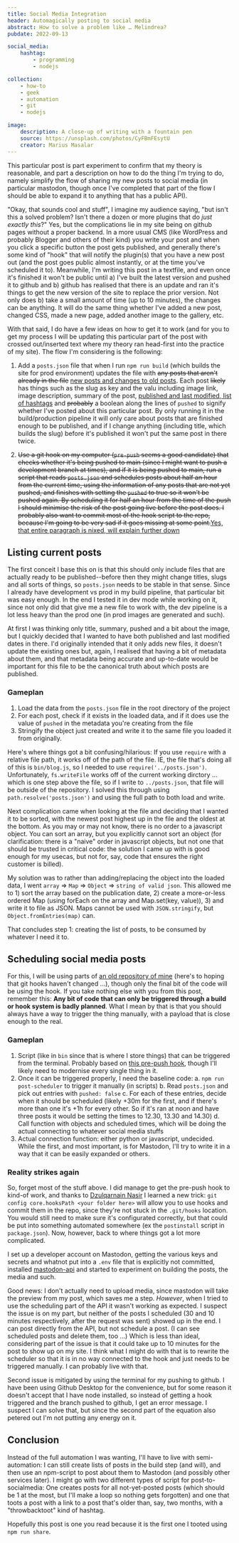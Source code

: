 ```yaml
---
title: Social Media Integration
header: Automagically posting to social media
abstract: How to solve a problem like … Melindrea?
pubdate: 2022-09-13

social_media:
    hashtag:
        - programming
        - nodejs

collection:
    - how-to
    - geek
    - automation
    - git
    - nodejs

image:
    description: A close-up of writing with a fountain pen
    source: https://unsplash.com/photos/CyFBmFEsytU
    creator: Marius Masalar
---
```


This particular post is part experiment to confirm that my theory is reasonable, and part a description on how to do the thing I'm trying to do, namely simplify the flow of sharing my new posts to social media (in particular mastodon, though once I've completed that part of the flow I should be able to expand it to anything that has a public API).

"Okay, that sounds cool and stuff", I imagine my audience saying, "but isn't this a solved problem? Isn't there a dozen or more plugins that do *just exactly this*?" Yes, but the complications lie in my site being on github pages without a proper backend. In a more usual CMS (like WordPress and probably Blogger and others of their kind) you write your post and when you click a specific button the post gets published, and generally there's some kind of "hook" that will notify the plugin(s) that you have a new post out (and the post goes public almost instantly, or at the time you've scheduled it to). Meanwhile, I'm writing this post in a textfile, and even once it's finished it won't be public until a) I've built the latest version and pushed it to github and b) github has realised that there is an update and ran it's things to get the new version of the site to replace the prior version. Not only does b) take a small amount of time (up to 10 minutes), the changes can be anything. It will do the same thing whether I've added a new post, changed CSS, made a new page, added another image to the gallery, etc.

With that said, I do have a few ideas on how to get it to work (and for you to get my process I will be updating this particular part of the post with crossed out/inserted text where my theory ran head-first into the practice of my site). The flow I'm considering is the following:

1. Add a `posts.json` file that when I run `npm run build` (which builds the site for prod environment) updates the file with ~~any posts that aren't already in the file~~ <ins>new posts and changes to old posts</ins>. Each post ~~likely~~ has things such as the slug as key and the valu including image link, image description, summary of the post, <ins>published and last modified, list of hashtags</ins> and ~~probably~~ a boolean along the lines of `pushed` to signify whether I've posted about this particular post. By only running it in the build/production pipeline it will only care about posts that are finished enough to be published, and if I change anything (including title, which builds the slug) before it's published it won't put the same post in there twice.

2. ~~Use a git hook on my computer (`pre-push` seems a good candidate) that checks whether it's being pushed to main (since I might want to push a development branch at times), and if it is being pushed to main, run a script that reads `posts.json` and schedules posts about half an hour from the current time, using the information of any posts that are not yet pushed, and finishes with setting the `pushed` to true so it won't be pushed again. By scheduling it for half an hour from the time of the push I should minimise the risk of the post going live before the post does. I probably also want to commit most of the hook script to the repo, because I'm going to be very sad if it goes missing at some point.~~<ins>Yes, that entire paragraph is nixed, will explain further down</ins>

## Listing current posts

The first conceit I base this on is that this should only include files that are actually ready to be published--before then they might change titles, slugs and all sorts of things, so `posts.json` needs to be stable in that sense. Since I already have development vs prod in my build pipeline, that particular bit was easy enough. In the end I tested it in dev mode while working on it, since not only did that give me a new file to work with, the dev pipeline is a lot less heavy than the prod one (in prod images are generated and such).

At first I was thinking only title, summary, pushed and a bit about the image, but I quickly decided that I wanted to have both published and last modified dates in there. I'd originally intended that it only adds new files, it doesn't update the existing ones but, again, I realised that having a bit of metadata about them, and that metadata being accurate and up-to-date would be important for this file to be the canonical truth about which posts are published. 

### Gameplan

1. Load the data from the `posts.json` file in the root directory of the project
2. For each post, check if it exists in the loaded data, and if it does use the value of `pushed` in the metadata you're creating from the file
3. Stringify the object just created and write it to the same file you loaded it from originally.

Here's where things got a bit confusing/hilarious: If you use `require` with a relative file path, it works off of the path of the file. IE, the file that's doing all of this is `bin/blog.js`, so I needed to use `require('../posts.json')`. Unfortunately, `fs.writeFile` works off of the current working dirctory … which is one step above the file, so if I write to `../posts.json`, that file will be outside of the repository. I solved this through using `path.resolve('posts.json')` and using the full path to both load and write.

Next complication came when looking at the file and deciding that I wanted it to be sorted, with the newest post highest up in the file and the oldest at the bottom. As you may or may not know, there is no order to a javascript object. You can sort an array, but you explicitly cannot sort an object (for clarification: there is a "naive" order in javascript objects, but not one that should be trusted in critical code: the solution I came up with is good enough for my usecas, but not for, say, code that ensures the right customer is billed). 

My solution was to rather than adding/replacing the object into the loaded data, I went `array` => `Map` => `Object` => `string of valid json`. This allowed me to 1) sort the array based on the publication date, 2) create a more-or-less ordered Map (using forEach on the array and Map.set(key, value)), 3) and write it to file as JSON. Maps cannot be used with `JSON.stringify`, but `Object.fromEntries(map)` can. 

That concludes step 1: creating the list of posts, to be consumed by whatever I need it to.

## Scheduling social media posts

For this, I will be using parts of [an old repository of mine](https://github.com/Melindrea/githooks) (here's to hoping that git hooks haven't changed …), though only the final bit of the code will be using the hook. If you take nothing else with you from this post, remember this: **Any bit of code that can only be triggered through a build or hook system is badly planned**. What I mean by that is that you should always have a way to trigger the thing manually, with a payload that is close enough to the real.

### Gameplan

1. Script (like in `bin` since that is where I store things) that can be triggered from the terminal. Probably based on [this pre-push hook](https://github.com/Melindrea/githooks/blob/master/hooks/pre-push), though I'll likely need to modernise every single thing in it.
2. Once it can be triggered properly, I need the baseline code:
    a. `npm run post-scheduler` to trigger it manually (in scripts)
    b. Read `posts.json` and pick out entries with `pushed: false`
    c. For each of these entries, decide when it should be scheduled (likely +30m for the first, and if there's more than one it's +1h for every other. So if it's ran at noon and have three posts it would be setting the times to 12.30, 13.30 and 14.30)
    d. Call function with objects and scheduled times, which will be doing the actual connecting to whatever social media stuffs
3. Actual connection function: either python or javascript, undecided. While the first, and most important, is for Mastodon, I'll try to write it in a way that it can be easily expanded or others.

### Reality strikes again

So, forget most of the stuff above. I did manage to get the pre-push hook to kind-of work, and thanks to [Dzulqarnain Nasir](https://dnasir.com/2022/01/31/using-git-hooks-to-enforce-development-policies/) I learned a new trick: `git config core.hooksPath <your folder here>` will allow you to use hooks and commit them in the repo, since they're not stuck in the `.git/hooks` location. You would still need to make sure it's configurated correctly, but that could be put into something automated somewhere (ex the `postinstall` script in `package.json`). Now, however, back to where things got a lot more complicated.

I set up a developer account on Mastodon, getting the various keys and secrets and whatnot put into a `.env` file that is explicitly not committed, installed [mastodon-api](https://github.com/vanita5/mastodon-api) and started to experiment on building the posts, the media and such.

Good news: I don't actually need to upload media, since mastodon will take the preview from my post, which saves me a step. *However*, when I tried to use the scheduling part of the API it wasn't working as expected. I suspect the issue is on my part, but neither of the posts I scheduled (30 and 10 minutes respectively, after the request was sent) showed up in the end. I can post directly from the API, but not schedule a post. (I can see scheduled posts and delete them, too …) Which is less than ideal, considering part of the issue is that it could take up to 10 minutes for the post to show up on my site. I think what I might do with that is to rewrite the scheduler so that it is in no way connected to the hook and just needs to be triggered manually. I can probably live with that.

Second issue is mitigated by using the terminal for my pushing to github. I have been using Github Desktop for the convenience, but for some reason it doesn't accept that I have node installed, so instead of getting a hook triggered and the branch pushed to github, I get an error message. I suspect I can solve that, but since the second part of the equation also petered out I'm not putting any energy on it.

## Conclusion

Instead of the full automation I was wanting, I'll have to live with semi-automation: I can still create lists of posts in the build step (and will), and then use an npm-script to post about them to Mastodon (and possibly other services later). I might go with two different types of script for post-to-socialmedia: One creates posts for all not-yet-posted posts (which should be 1 at the most, but I'll make a loop so nothing gets forgotten) and one that toots a post with a link to a post that's older than, say, two months, with a "throwbacktoot" kind of hashtag.

Hopefully this post is one you read because it is the first one I tooted using `npm run share`.


